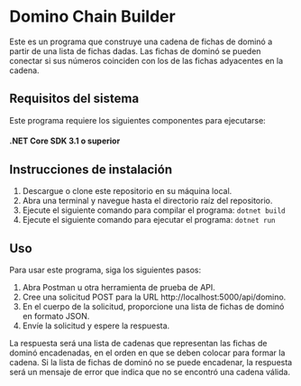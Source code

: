 # Domino Chain Builder

Este es un programa que construye una cadena de fichas de dominó a partir de una lista de fichas dadas. 
Las fichas de dominó se pueden conectar si sus números coinciden con los de las fichas adyacentes en la cadena.

## Requisitos del sistema
Este programa requiere los siguientes componentes para ejecutarse:

#### .NET Core SDK 3.1 o superior

## Instrucciones de instalación
1. Descargue o clone este repositorio en su máquina local.
2. Abra una terminal y navegue hasta el directorio raíz del repositorio.
3. Ejecute el siguiente comando para compilar el programa:
`dotnet build`
4. Ejecute el siguiente comando para ejecutar el programa:
`dotnet run`

## Uso
Para usar este programa, siga los siguientes pasos:

1. Abra Postman u otra herramienta de prueba de API.
2. Cree una solicitud POST para la URL http://localhost:5000/api/domino.
3. En el cuerpo de la solicitud, proporcione una lista de fichas de dominó en formato JSON.
4. Envíe la solicitud y espere la respuesta.

La respuesta será una lista de cadenas que representan las fichas de dominó encadenadas, en el orden en que se deben colocar para formar la cadena. Si la lista de fichas de dominó no se puede encadenar, la respuesta será un mensaje de error que indica que no se encontró una cadena válida.
